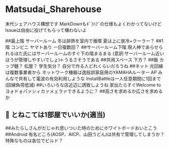 # Matsudai_Sharehouse
末代シェアハウス構想です
MarkDownもｷﾞﾌﾊﾌﾞの仕様もよくわかってないけどIssueは自由に投げてもらって構わないよ

##最上階 サーバールーム
    冬は排熱を室内で循環 夏は上に放冷+クーラー？
##1階 コンビニ
    ヤマトあり 一日複数回？
##サーバールーム下階
    現人神であらせられるほた氏にはサーバールームのすぐ下の階まるまる
    (意訳:サーバールーム近いほうが管理しやすいでしょ)←うるさそうである
##共用スペース
    下方？
##飯
    カップ麺？ 松屋？ 学生気分？ 自分で作る人どれくらいだろうね
##ネット
    光回線は複数事業者から
    ネットワーク機器は逸般誤家庭用のYAMAHAルーター AP みんなで共有して電波の有効利用しような
    InstallBattleは一人任意期間に1回まで(回線負荷低減)
##いろいろな店近辺に誘致しようね
    家出たらすぐWelcome to ヨォドォバァシィカァメェラァできるように？
##高さを求めるか広さを求めるか
## :hocho: とねこては1部屋でいいか(適当)
##みたらしさんがだじゃれ思いついた時のためにホワイトボードおいとこう
##Android
    有名どころ(AOSP、AICP、山田うどん)は共有で管理してしまうか？
    特殊なものは各位でビルド？